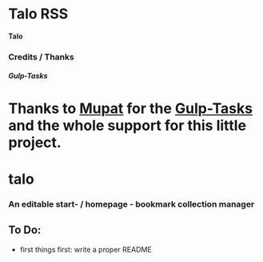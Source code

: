 # Talo RSS

**Talo** 

### Credits / Thanks

##### Gulp-Tasks

Thanks to [Mupat](https://github.com/mupat) for the [Gulp-Tasks](https://github.com/mupat/gulp-tasks) and the whole support for this little project.
=======
# talo

### An editable start- / homepage - bookmark collection manager

## To Do:

* first things first: write a proper README
